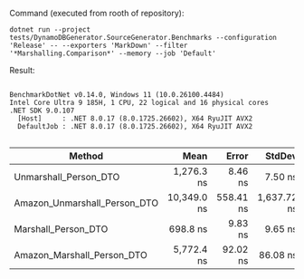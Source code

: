 Command (executed from rooth of repository):

`dotnet run --project tests/DynamoDBGenerator.SourceGenerator.Benchmarks --configuration 'Release' -- --exporters 'MarkDown' --filter '*Marshalling.Comparison*' --memory --job 'Default'`

Result:

```

BenchmarkDotNet v0.14.0, Windows 11 (10.0.26100.4484)
Intel Core Ultra 9 185H, 1 CPU, 22 logical and 16 physical cores
.NET SDK 9.0.107
  [Host]     : .NET 8.0.17 (8.0.1725.26602), X64 RyuJIT AVX2
  DefaultJob : .NET 8.0.17 (8.0.1725.26602), X64 RyuJIT AVX2


```

| Method                       | Mean        | Error     | StdDev      | Median      | Gen0   | Gen1   | Allocated |
|----------------------------- |------------:|----------:|------------:|------------:|-------:|-------:|----------:|
| Unmarshall_Person_DTO        |  1,276.3 ns |   8.46 ns |     7.50 ns |  1,276.6 ns | 0.0553 |      - |     696 B |
| Amazon_Unmarshall_Person_DTO | 10,349.0 ns | 558.41 ns | 1,637.72 ns | 11,053.8 ns | 0.9155 |      - |   11610 B |
| Marshall_Person_DTO          |    698.8 ns |   9.83 ns |     9.65 ns |    699.2 ns | 0.3052 | 0.0038 |    3840 B |
| Amazon_Marshall_Person_DTO   |  5,772.4 ns |  92.02 ns |    86.08 ns |  5,759.5 ns | 0.9460 |      - |   12076 B |
